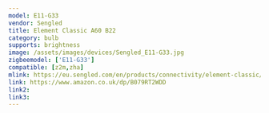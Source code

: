 ```yaml
---
model: E11-G33
vendor: Sengled
title: Element Classic A60 B22
category: bulb
supports: brightness
image: /assets/images/devices/Sengled_E11-G33.jpg
zigbeemodel: ['E11-G33']
compatible: [z2m,zha]
mlink: https://eu.sengled.com/en/products/connectivity/element-classic/index.html
link: https://www.amazon.co.uk/dp/B079RT2WDD
link2: 
link3: 
---
```

